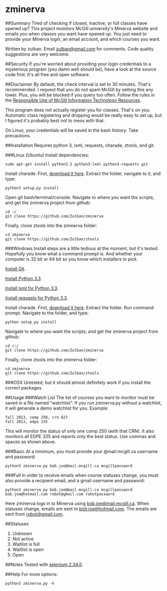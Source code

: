 zminerva
========
##Summary
Tired of checking if closed, inactive, or full classes have opened up? This project monitors McGill university's Minerva website and emails you when classes you want have opened up. You just need to provide your Minerva login, an email account, and which courses you want.

Written by zulban. Email zulban@gmail.com for comments. Code quality suggestions are very welcome.

##Security
If you're worried about providing your login credentials to a mysterious program (you damn well should be), have a look at the source code first. It's all free and open software.

##Disclaimer
By default, the check interval is set to 30 minutes. That's recommended. I request that you do not spam McGill by setting this any lower. Plus, you will be blocked if you query too often. Follow the rules in the [Responsible Use of McGill Information Technology Resources](http://www.mcgill.ca/secretariat/sites/mcgill.ca.secretariat/files/Responsible-Use-of-McGill-IT-Policy-on-the.pdf).

This program does not actually register you for classes. That's on you. Automatic class registering and dropping would be really easy to set up, but I figured it's probably best not to mess with that.

On Linux, your credentials will be saved in the bash history. Take precautions.

##Installation
Requires python 3, lxml, requests, charade, ztools, and git.

###Linux (Ubuntu)
Install dependencies: 

	sudo apt-get install python3.3 python3-lxml python3-requests git 

Install charade. First, [download it here](https://pypi.python.org/packages/source/c/charade/charade-1.0.3.tar.gz). Extract the folder, navigate to it, and type:
	
	python3 setup.py install

Open git bash/terminal/console. Navigate to where you want the scripts, and get the zminerva project from github:
	
	cd ~/
	git clone https://github.com/Zulban/zminerva

Finally, clone ztools into the zminerva folder:

	cd zminerva
	git clone https://github.com/Zulban/ztools

###Windows
Install steps are a little tedious at the moment, but it's tested. Hopefully you know what a command prompt is. And whether your computer is 32 bit or 64 bit so you know which installers to pick.

[Install Git](http://git-scm.com/downloads).

[Install Python 3.3](http://www.python.org/download/releases/3.3.2/).

[Install lxml for Python 3.3](http://www.lfd.uci.edu/~gohlke/pythonlibs/#lxml).

[Install requests for Python 3.3](http://www.lfd.uci.edu/~gohlke/pythonlibs/#requests).

Install charade. First, [download it here](https://pypi.python.org/packages/source/c/charade/charade-1.0.3.tar.gz). Extract the folder. Run command prompt. Navigate to the folder, and type:
	
	python setup.py install

Navigate to where you want the scripts, and get the zminerva project from github:
	
	cd c:/
	git clone https://github.com/Zulban/zminerva

Finally, clone ztools into the zminerva folder:

	cd zminerva
	git clone https://github.com/Zulban/ztools

###OSX
Untested, but it should almost definitely work if you install the correct packages.

##Usage
###Watch List
The list of courses you want to monitor must be saved in a file named "watchlist". If you run zminerva.py without a watchlist, it will generate a demo watchlist for you. Example:

	fall 2013, comp 250, crn 827
	fall 2013, edpe 335
	
This will monitor the status of only one comp 250 (with that CRN). It also monitors all EDPE 335 and reports only the best status. Use commas and spaces as shown above.  

###Basic
At a minimum, you must provide your @mail.mcgill.ca username and password:

	python3 zminerva.py bob.joe@mail.mcgill.ca mcgillpassword
	
###Full
In order to receive emails when course statuses change, you must also provide a recipient email, and a gmail username and password:

	python3 zminerva.py bob.joe@mail.mcgill.ca mcgillpassword bob.joe@hotmail.com robot@gmail.com robotpassword

Here zminerva logs in to Minerva using bob.joe@mail.mcgill.ca. When statuses change, emails are sent to bob.joe@hotmail.com. The emails are sent from robot@gmail.com.

##Statuses
1. Unknown
2. Not active
3. Waitlist is full
4. Waitlist is open
5. Open

##Notes
Tested with [selenium 2.34.0](https://pypi.python.org/packages/source/s/selenium/selenium-2.34.0.tar.gz).

##Help
For more options:

	python3 zminerva.py -h  